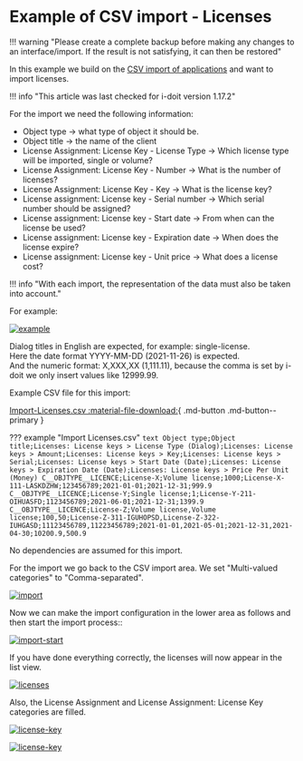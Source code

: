 # Example of CSV import - Licenses

!!! warning "Please create a complete backup before making any changes to an interface/import. If the result is not satisfying, it can then be restored"

In this example we build on the [CSV import of applications](example-csv-import-applications.md) and want to import licenses.

!!! info "This article was last checked for i-doit version 1.17.2"

For the import we need the following information:

-   Object type → what type of object it should be.
-   Object title → the name of the client
-   License Assignment: License Key - License Type → Which license type will be imported, single or volume?
-   License Assignment: License Key - Number → What is the number of licenses?
-   License Assignment: License Key - Key → What is the license key?
-   License assignment: License key - Serial number → Which serial number should be assigned?
-   License assignment: License key - Start date → From when can the license be used?
-   License assignment: License key - Expiration date → When does the license expire?
-   License assignment: License key - Unit price → What does a license cost?

!!! info "With each import, the representation of the data must also be taken into account."

For example:

[![example](../../assets/images/en/consolidate-data/csv-data-import/csv-import-licenses/1-csv-i-l.png)](../../assets/images/en/consolidate-data/csv-data-import/csv-import-licenses/1-csv-i-l.png)

Dialog titles in English are expected, for example: single-license.  
Here the date format YYYY-MM-DD (2021-11-26) is expected.  
And the numeric format: X,XXX,XX (1,111.11), because the comma is set by i-doit we only insert values like 12999.99.

Example CSV file for this import:

[Import-Licenses.csv :material-file-download:](../../assets/images/en/consolidate-data/csv-data-import/csv-import-licenses/Import-Licenses.csv){ .md-button .md-button--primary }

??? example "Import Licenses.csv"
    ```text
    Object type;Object title;Licenses: License keys > License Type (Dialog);Licenses: License keys > Amount;Licenses: License keys > Key;Licenses: License keys > Serial;Licenses: License keys > Start Date (Date);Licenses: License keys > Expiration Date (Date);Licenses: License keys > Price Per Unit (Money)
    C__OBJTYPE__LICENCE;License-X;Volume license;1000;License-X-111-LASKDZHW;123456789;2021-01-01;2021-12-31;999.9
    C__OBJTYPE__LICENCE;License-Y;Single license;1;License-Y-211-OIHUASFD;1123456789;2021-06-01;2021-12-31;1399.9
    C__OBJTYPE__LICENCE;License-Z;Volume license,Volume license;100,50;License-Z-311-IGUHOPSD,License-Z-322-IUHGASD;11123456789,11223456789;2021-01-01,2021-05-01;2021-12-31,2021-04-30;10200.9,500.9
    ```

No dependencies are assumed for this import.

For the import we go back to the CSV import area. We set "Multi-valued categories" to "Comma-separated".

[![import](../../assets/images/en/consolidate-data/csv-data-import/csv-import-licenses/2-csv-i-l.png)](../../assets/images/en/consolidate-data/csv-data-import/csv-import-licenses/2-csv-i-l.png)

Now we can make the import configuration in the lower area as follows and then start the import process::

[![import-start](../../assets/images/en/consolidate-data/csv-data-import/csv-import-licenses/3-csv-i-l.png)](../../assets/images/en/consolidate-data/csv-data-import/csv-import-licenses/3-csv-i-l.png)

If you have done everything correctly, the licenses will now appear in the list view.

[![licenses](../../assets/images/en/consolidate-data/csv-data-import/csv-import-licenses/4-csv-i-l.png)](../../assets/images/en/consolidate-data/csv-data-import/csv-import-licenses/4-csv-i-l.png)

Also, the License Assignment and License Assignment: License Key categories are filled.

[![license-key](../../assets/images/en/consolidate-data/csv-data-import/csv-import-licenses/5-csv-i-l.png)](../../assets/images/en/consolidate-data/csv-data-import/csv-import-licenses/5-csv-i-l.png)

[![license-key](../../assets/images/en/consolidate-data/csv-data-import/csv-import-licenses/6-csv-i-l.png)](../../assets/images/en/consolidate-data/csv-data-import/csv-import-licenses/6-csv-i-l.png)
